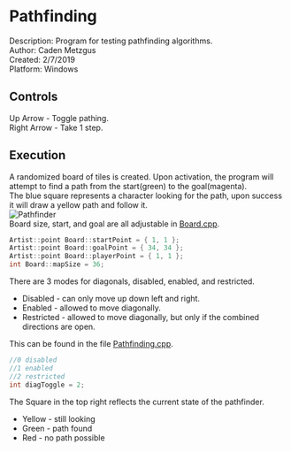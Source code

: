 # Pathfinding
Description: Program for testing pathfinding algorithms.\
Author: Caden Metzgus\
Created: 2/7/2019\
Platform: Windows

## Controls
Up Arrow - Toggle pathing.\
Right Arrow - Take 1 step.

## Execution
A randomized board of tiles is created. Upon activation, the program will attempt to find a path from the start(green) to the goal(magenta).\
The blue square represents a character looking for the path, upon success it will draw a yellow path and follow it.\
![Pathfinder](https://github.com/Cadexcy23/Pathfinding/assets/51723869/4787d4c3-fefd-4326-b8e3-702e39383824)\
Board size, start, and goal are all adjustable in [Board.cpp](https://github.com/Cadexcy23/Pathfinding/blob/master/Pathfinder/Board.cpp).
```C++
Artist::point Board::startPoint = { 1, 1 };
Artist::point Board::goalPoint = { 34, 34 };
Artist::point Board::playerPoint = { 1, 1 };
int Board::mapSize = 36;
```
There are 3 modes for diagonals, disabled, enabled, and restricted.
 * Disabled - can only move up down left and right.
 * Enabled - allowed to move diagonally.
 * Restricted - allowed to move diagonally, but only if the combined directions are open.

This can be found in the file [Pathfinding.cpp](https://github.com/Cadexcy23/Pathfinding/blob/master/Pathfinder/Pathfinding.cpp).
```C++
//0 disabled
//1 enabled
//2 restricted
int diagToggle = 2;
```

The Square in the top right reflects the current state of the pathfinder.
 * Yellow - still looking
 * Green - path found
 * Red - no path possible
